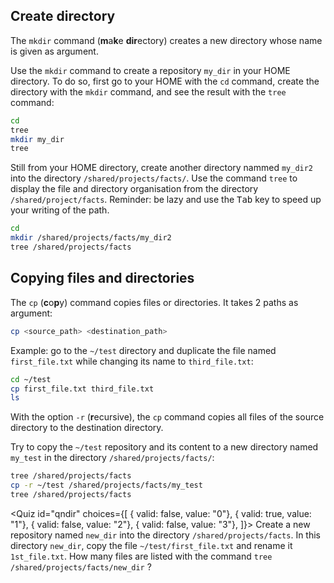 <script>
import Quiz from "$components/Quiz.svelte";
</script>

## Create directory

The `mkdir` command (**m**a**k**e **dir**ectory) creates a new directory whose name is given as argument.

Use the `mkdir` command to create a repository `my_dir` in your HOME directory. To do so, first go to your HOME with the `cd` command, create the directory with the `mkdir` command, and see the result with the `tree` command:

```bash
cd
tree
mkdir my_dir
tree
```

Still from your HOME directory, create another directory nammed `my_dir2` into the directory `/shared/projects/facts/`.
Use the command `tree` to display the file and directory organisation from the directory `/shared/project/facts`. Reminder: be lazy and use the <kbd>Tab</kbd> key to speed up your writing of the path.

```bash
cd
mkdir /shared/projects/facts/my_dir2
tree /shared/projects/facts
```

## Copying files and directories

The `cp` (**c**o**p**y) command copies files or directories. It takes 2 paths as argument:

```bash
cp <source_path> <destination_path>
```

Example: go to the `~/test` directory and duplicate the file named `first_file.txt` while changing its name to `third_file.txt`:

```bash
cd ~/test
cp first_file.txt third_file.txt
ls
```

With the option `-r` (**r**ecursive), the `cp` command copies all files of the source directory to the destination directory.

Try to copy the `~/test` repository and its content to a new directory named `my_test` in the directory `/shared/projects/facts/`:

```bash
tree /shared/projects/facts
cp -r ~/test /shared/projects/facts/my_test
tree /shared/projects/facts
```

<Quiz id="qndir" choices={[
{ valid: false, value: "0"},
{ valid: true, value: "1"},
{ valid: false, value: "2"},
{ valid: false, value: "3"},
]}>
<span slot="prompt">
Create a new repository named `new_dir` into the directory `/shared/projects/facts`. In this directory `new_dir`, copy the file `~/test/first_file.txt` and rename it `1st_file.txt`. How many files are listed with the command `tree /shared/projects/facts/new_dir` ?
</span>
</Quiz>
